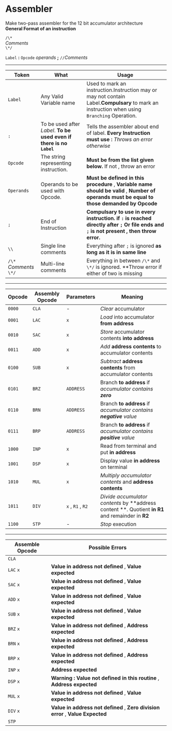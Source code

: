 # Assembler
Make two-pass assembler for the 12 bit accumulator architecture  
**General Format of an instruction**  

`/\*`  
*Comments*  
`\*/`  

`Label` **:** `Opcode` *operands* **;** `//`*Comments*  
  
--------------
|Token |What |Usage|
|-----|-----|-----|
| `Label` |Any Valid Variable name |Used to mark an instruction.Instruction may or may not contain Label.**Compulsary** to mark an instruction when using `Branching` Operation.| 
|`:` | To be used after *Label*. **To be used even if there is no `Label`**| Tells the assembler about end of label. **Every Instruction must use :** *Throws an error otherwise* |
|`Opcode` | The string representing instruction.|**Must be from the list given below.** If not , throw an error|
|`Operands` | Operands to be used with Opcode. | **Must be defined in this procedure** , **Variable name should be valid** , **Number of operands must be equal to those demanded by Opcode** |
|`;` | End of Instruction | **Compulsary to use in every instruction. if `:` is reached directly after `;` Or file ends and `;` is not present , then throw error.**|
|`\\` | Single line comments | Everything after `;` is ignored **as long as it is in same line**|
|`/\*`  *Comments*  `\*/` | Multi-line comments | Everything in between `/\*` and  `\*/` is ignored. **Throw error if either of two is missing|  


--------------------------------------
|Opcode | Assembly Opcode   | Parameters |Meaning |
|-------|--------------------|-----------|------------------|
|`0000`   |     `CLA`            | - |*Clear* accumulator |
|`0001`   |     `LAC`            | `x` |*Load* into accumulator **from address**|
|`0010`   |     `SAC`            | `x` |*Store* accumulator contents **into address**|
|`0011`   |     `ADD`            | `x` |*Add* **address contents** to accumulator contents|
|`0100`   |     `SUB`            | `x` |*Subtract* **address contents** from accumulator contents|
|`0101`   |     `BRZ`            | `ADDRESS` |Branch **to address** if *accumulator contains **zero***|
|`0110`   |     `BRN`            | `ADDRESS` |Branch **to address** if *accumulator contains **negative** value*|
|`0111`   |     `BRP`            | `ADDRESS` |Branch **to address** if *accumulator contains **positive** value*|
|`1000`   |     `INP`            | `x` |Read from terminal and put **in address**|
|`1001`   |     `DSP`            | `x` |Display value **in address** on terminal|
|`1010`   |     `MUL`            | `x` |*Multiply accumulator contents* and **address contents**|
|`1011`   |    `DIV`             | `x` , `R1` , `R2` |*Divide accumulator contents* by **address content **. Quotient **in R1** and remainder in **R2**|
|`1100`   |     `STP`            | -  |*Stop* execution|

-----------------------------------------------------------------------
Assemble Opcode | Possible Errors|
|--------------|------------------|
|`CLA` || 
|`LAC` `x` | **Value in address not defined** , **Value expected**|
|`SAC` `x` | **Value in address not defined** , **Value expected**|
|`ADD` `x` | **Value in address not defined** , **Value expected**|
|`SUB` `x` | **Value in address not defined** , **Value expected**|
|`BRZ` `x` | **Value in address not defined** , **Address expected**|
|`BRN` `x` | **Value in address not defined** , **Address expected**|
|`BRP` `x` | **Value in address not defined** , **Address expected**|
|`INP` `x` |   **Address expected**|
|`DSP` `x` | **Warning : Value not defined in this routine** , **Address expected**|
|`MUL` `x` | **Value in address not defined** , **Value expected**|
|`DIV` `x` | **Value in address not defined** , **Zero division error** , **Value Expected**|
|`STP`||
